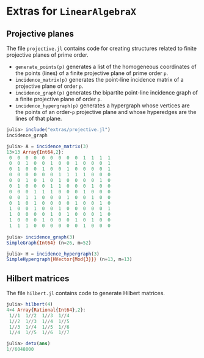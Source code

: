 # Extras for `LinearAlgebraX`

## Projective planes

The file `projective.jl` contains code for creating structures related 
to finite projective planes of prime order.

* `generate_points(p)` generates a list of the homogeneous coordinates of the 
points (lines) of a finite projective plane of prime order `p`.
* `incidence_matrix(p)` generates the point-line incidence matrix of a 
projective plane of order `p`.
* `incidence_graph(p)` generates the bipartite point-line incidence graph 
of a finite projective plane of order `p`.
* `incidence_hypergraph(p)` generates a hypergraph whose vertices are the 
points of an order-`p` projective plane and whose hyperedges are the lines 
of that plane. 
```julia
julia> include("extras/projective.jl")
incidence_graph

julia> A = incidence_matrix(3)
13×13 Array{Int64,2}:
 0  0  0  0  0  0  0  0  0  1  1  1  1
 0  0  1  0  0  1  0  0  1  0  0  0  1
 0  1  0  0  1  0  0  1  0  0  0  0  1
 0  0  0  0  0  0  1  1  1  1  0  0  0
 0  0  1  0  1  0  1  0  0  0  0  1  0
 0  1  0  0  0  1  1  0  0  0  1  0  0
 0  0  0  1  1  1  0  0  0  1  0  0  0
 0  0  1  1  0  0  0  1  0  0  1  0  0
 0  1  0  1  0  0  0  0  1  0  0  1  0
 1  0  0  1  0  0  1  0  0  0  0  0  1
 1  0  0  0  0  1  0  1  0  0  0  1  0
 1  0  0  0  1  0  0  0  1  0  1  0  0
 1  1  1  0  0  0  0  0  0  1  0  0  0
 
julia> incidence_graph(3)
SimpleGraph{Int64} (n=26, m=52)

julia> H = incidence_hypergraph(3)
SimpleHypergraph{HVector{Mod{3}}} (n=13, m=13)
 ```

## Hilbert matrices

The file `hilbert.jl` contains code to generate Hilbert matrices.
```julia
julia> hilbert(4)
4×4 Array{Rational{Int64},2}:
 1//1  1//2  1//3  1//4
 1//2  1//3  1//4  1//5
 1//3  1//4  1//5  1//6
 1//4  1//5  1//6  1//7

julia> detx(ans)
1//6048000
 ```
